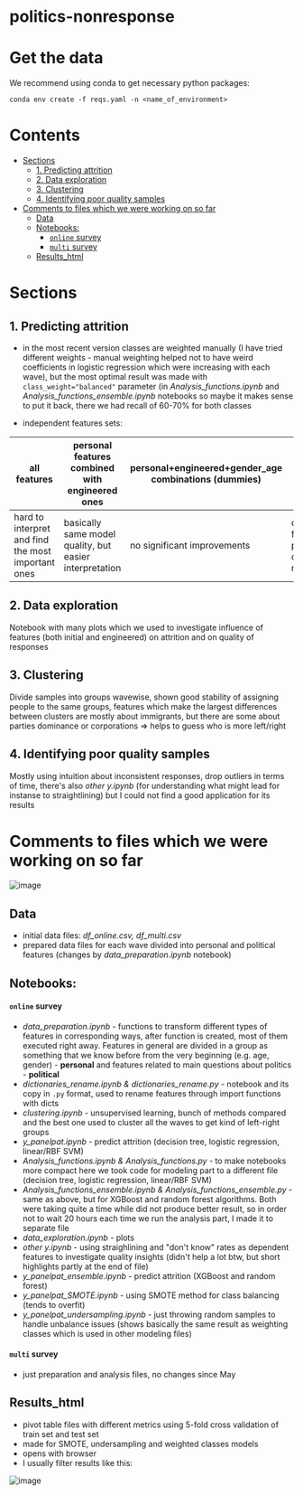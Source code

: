 # politics-nonresponse


# Get the data

We recommend using conda to get necessary python packages:
```
conda env create -f reqs.yaml -n <name_of_environment>
```

# Contents
- [Sections](#sections)
  * [1. Predicting attrition](#1-predicting-attrition)
  * [2. Data exploration](#2-data-exploration)
  * [3. Clustering](#3-clustering)
  * [4. Identifying poor quality samples](#4-identifying-poor-quality-samples)
- [Comments to files which we were working on so far](#comments-to-files-which-we-were-working-on-so-far)
  * [Data](#data)
  * [Notebooks:](#notebooks)
      - [`online` survey](#-online--survey)
      - [`multi` survey](#-multi--survey)
  * [Results_html](#results-html)

# Sections
## 1. Predicting attrition
- in the most recent version classes are weighted manually (I have tried different weights - manual weighting helped not to have weird coefficients in logistic regression which were increasing with each wave), but the most optimal result was made with `class_weight="balanced"` parameter (in *Analysis_functions.ipynb* and *Analysis_functions_ensemble.ipynb* notebooks so maybe it makes sense to put it back, there we had recall of 60-70% for both classes

- independent features sets:

| all features | personal features combined with engineered ones | personal+engineered+gender_age combinations (dummies) | only personal
| --- | --- | --- | --- |
| hard to interpret and find the most important ones | basically same model quality, but easier interpretation | no significant improvements | comparable with all features or personal+engineered ones in terms of models quality

## 2. Data exploration
Notebook with many plots which we used to investigate influence of features (both initial and engineered) on attrition and on quality of responses 
## 3. Clustering 
Divide samples into groups wavewise, shown good stability of assigning people to the same groups, features which make the largest differences between clusters are mostly about immigrants, but there are some about parties dominance or corporations => helps to guess who is more left/right 
## 4. Identifying poor quality samples 
Mostly using intuition about inconsistent responses, drop outliers in terms of time, there's also *other y.ipynb* (for understanding what might lead for instanse to straightlining) but I could not find a good application for its results


# Comments to files which we were working on so far
![image](https://stfalcon.com/uploads/images/55c8bcff18b94.png)

## Data
- initial data files: *df_online.csv, df_multi.csv*
- prepared data files for each wave divided into personal and political features (changes by *data_preparation.ipynb* notebook)
## Notebooks:

#### `online` survey
- *data_preparation.ipynb* - functions to transform different types of features in corresponding ways, after function is created, most of them executed right away. Features in general are divided in a group as something that we know before from the very beginning (e.g. age, gender) - **personal** and features related to main questions about politics - **political**
- *dictionaries_rename.ipynb & dictionaries_rename.py* - notebook and its copy in `.py` format, used to rename features through import functions with dicts
- *clustering.ipynb* - unsupervised learning, bunch of methods compared and the best one used to cluster all the waves to get kind of left-right groups
- *y_panelpat.ipynb* - predict attrition (decision tree, logistic regression, linear/RBF SVM)
- *Analysis_functions.ipynb & Analysis_functions.py* - to make notebooks more compact here we took code for modeling part to a different file (decision tree, logistic regression, linear/RBF SVM)
- *Analysis_functions_ensemble.ipynb & Analysis_functions_ensemble.py* - same as above, but for XGBoost and random forest algorithms. Both were taking quite a time while did not produce better result, so in order not to wait 20 hours each time we run the analysis part, I made it to separate file
- *data_exploration.ipynb* - plots 
- *other y.ipynb* - using straighlining and "don't know" rates as dependent features to investigate quality insights (didn't help a lot btw, but short highlights partly at the end of file)
- *y_panelpat_ensemble.ipynb* - predict attrition (XGBoost and random forest)
- *y_panelpat_SMOTE.ipynb* - using SMOTE method for class balancing (tends to overfit)
- *y_panelpat_undersampling.ipynb* - just throwing random samples to handle unbalance issues (shows basically the same result as weighting classes which is used in other modeling files) 

#### `multi` survey
- just preparation and analysis files, no changes since May
## Results_html
- pivot table files with different metrics using 5-fold cross validation of train set and test set
- made for SMOTE, undersampling and weighted classes models
- opens with browser
- I usually filter results like this:

![image](https://user-images.githubusercontent.com/63416394/124841121-36f3ca80-df95-11eb-94f0-daf2d6238834.png)
